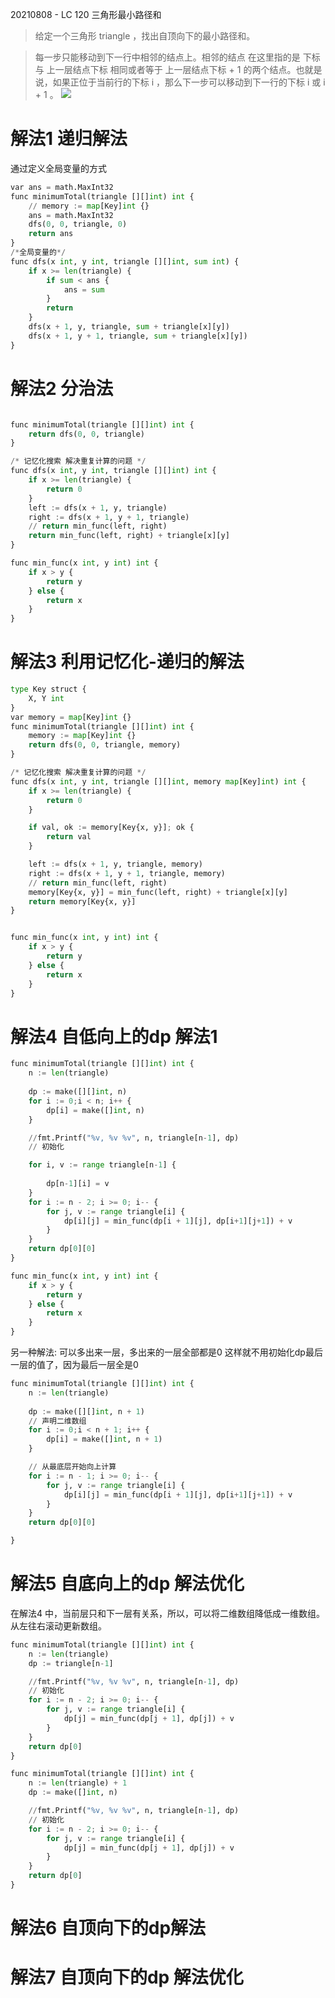 20210808 - LC 120 三角形最小路径和
> 给定一个三角形 triangle ，找出自顶向下的最小路径和。

> 每一步只能移动到下一行中相邻的结点上。相邻的结点 在这里指的是 下标 与 上一层结点下标 相同或者等于 上一层结点下标 + 1 的两个结点。也就是说，如果正位于当前行的下标 i ，那么下一步可以移动到下一行的下标 i 或 i + 1 。
> ![][image-1]
# 解法1 递归解法
通过定义全局变量的方式
```python
var ans = math.MaxInt32
func minimumTotal(triangle [][]int) int {
    // memory := map[Key]int {}
    ans = math.MaxInt32
    dfs(0, 0, triangle, 0)
    return ans
}
/*全局变量的*/
func dfs(x int, y int, triangle [][]int, sum int) {
    if x >= len(triangle) {
        if sum < ans {
            ans = sum
        }
        return
    }
    dfs(x + 1, y, triangle, sum + triangle[x][y])
    dfs(x + 1, y + 1, triangle, sum + triangle[x][y])
}
```
# 解法2 分治法
```python

func minimumTotal(triangle [][]int) int {
    return dfs(0, 0, triangle)
}

/* 记忆化搜索 解决重复计算的问题 */
func dfs(x int, y int, triangle [][]int) int {
    if x >= len(triangle) {
        return 0
    }
    left := dfs(x + 1, y, triangle)
    right := dfs(x + 1, y + 1, triangle)
    // return min_func(left, right)
    return min_func(left, right) + triangle[x][y] 
}

func min_func(x int, y int) int {
    if x > y {
        return y
    } else {
        return x
    }
}
```

# 解法3  利用记忆化-递归的解法
```python
type Key struct {
    X, Y int
}
var memory = map[Key]int {}
func minimumTotal(triangle [][]int) int {
    memory := map[Key]int {}
    return dfs(0, 0, triangle, memory)
}

/* 记忆化搜索 解决重复计算的问题 */
func dfs(x int, y int, triangle [][]int, memory map[Key]int) int {
    if x >= len(triangle) {
        return 0
    }

    if val, ok := memory[Key{x, y}]; ok {
        return val
    }

    left := dfs(x + 1, y, triangle, memory)
    right := dfs(x + 1, y + 1, triangle, memory)
    // return min_func(left, right)
    memory[Key{x, y}] = min_func(left, right) + triangle[x][y] 
    return memory[Key{x, y}]
}


func min_func(x int, y int) int {
    if x > y {
        return y
    } else {
        return x
    }
}
```
# 解法4 自低向上的dp 解法1 
```python
func minimumTotal(triangle [][]int) int {
    n := len(triangle)
    
    dp := make([][]int, n)
    for i := 0;i < n; i++ {
        dp[i] = make([]int, n)
    }

    //fmt.Printf("%v, %v %v", n, triangle[n-1], dp)
    // 初始化

    for i, v := range triangle[n-1] {
        
        dp[n-1][i] = v
    }
    for i := n - 2; i >= 0; i-- {
        for j, v := range triangle[i] {
            dp[i][j] = min_func(dp[i + 1][j], dp[i+1][j+1]) + v
        }
    }
    return dp[0][0]
}

func min_func(x int, y int) int {
    if x > y {
        return y
    } else {
        return x
    }
}
```
 另一种解法: 可以多出来一层，多出来的一层全部都是0
这样就不用初始化dp最后一层的值了，因为最后一层全是0
```python
func minimumTotal(triangle [][]int) int {
    n := len(triangle)
    
    dp := make([][]int, n + 1)
    // 声明二维数组
    for i := 0;i < n + 1; i++ {
        dp[i] = make([]int, n + 1)
    }

    // 从最底层开始向上计算
    for i := n - 1; i >= 0; i-- {
        for j, v := range triangle[i] {
            dp[i][j] = min_func(dp[i + 1][j], dp[i+1][j+1]) + v
        }
    }
    return dp[0][0]

}
```

# 解法5 自底向上的dp 解法优化
在解法4 中，当前层只和下一层有关系，所以，可以将二维数组降低成一维数组。
从左往右滚动更新数组。

```python
func minimumTotal(triangle [][]int) int {
    n := len(triangle)
    dp := triangle[n-1]

    //fmt.Printf("%v, %v %v", n, triangle[n-1], dp)
    // 初始化
    for i := n - 2; i >= 0; i-- {
        for j, v := range triangle[i] {
            dp[j] = min_func(dp[j + 1], dp[j]) + v
        }
    }
    return dp[0]
}
```

```python
func minimumTotal(triangle [][]int) int {
    n := len(triangle) + 1
    dp := make([]int, n)

    //fmt.Printf("%v, %v %v", n, triangle[n-1], dp)
    // 初始化
    for i := n - 2; i >= 0; i-- {
        for j, v := range triangle[i] {
            dp[j] = min_func(dp[j + 1], dp[j]) + v
        }
    }
    return dp[0]
}
```
# 解法6 自顶向下的dp解法

# 解法7 自顶向下的dp 解法优化

[image-1]:	https://tva1.sinaimg.cn/large/008i3skNly1gt9rfgvcxij30ue0hqq3w.jpg